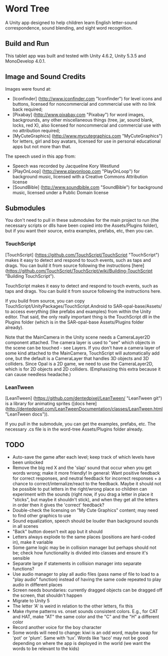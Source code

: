 # Word Tree
A Unity app designed to help children learn English letter-sound correspondence, sound blending, and sight word recognition.

## Build and Run
This tablet app was built and tested with Unity 4.6.2, Unity 5.3.5 and MonoDevelop 4.0.1.

## Image and Sound Credits
Images were found at:
- [Iconfinder] (http://www.iconfinder.com "Iconfinder") for level icons and buttons, licensed for noncommercial and commercial use with no link back required;
- [Pixabay] (http://www.pixabay.com "Pixabay") for word images,  backgrounds, any other miscellaneous things (tree, jar, sound blank, locks, red X), also licensed for noncommercial and commercial use with no attribution required;
- [MyCuteGraphics] (http://www.mycutegraphics.com "MyCuteGraphics") for letters, girl and boy avatars, licensed for use in personal educational apps but not more than that. 

The speech used in this app  from:
- Speech was recorded by Jacqueline Kory Westlund
- [PlayOnLoop] (http://www.playonloop.com "PlayOnLoop") for background music, licensed with a Creative Commons Attribution license
- [SoundBible] (http://www.soundbible.com "SoundBible") for background music, licensed under a Public Domain license 

## Submodules
You don't need to pull in these submodules for the main project to run (the necessary scripts or dlls have been copied into the Assets/Plugins folder), but if you want their source, extra examples, prefabs, etc, then you can.

### TouchScript
[TouchScript] (https://github.com/TouchScript/TouchScript "TouchScript") makes it easy to detect and respond to touch events, such as taps and drags. You can build it from source following the instructions [here] (https://github.com/TouchScript/TouchScript/wiki/Building-TouchScript "Building TouchScript").

TouchScript makes it easy to detect and respond to touch events, such as taps and drags. You can build it from source following the instructions here.

If you build from source, you can copy TouchScript/UnityPackages/TouchScript.Android to SAR-opal-base/Assets/ to access everything (like prefabs and examples) from within the Unity editor. That said, the only really important thing is the TouchScript dll in the Plugins folder (which is in the SAR-opal-base Assets/Plugins folder already).

Note that the MainCamera in the Unity scene needs a CameraLayer2D component attached. The camera layer is used to "see" which objects in the scene can be touched - see Layers. If you don't have a camera layer of some kind attached to the MainCamera, TouchScript will automatically add one, but the default is a CameraLayer that handles 3D objects and 3D colliders. Since Opal is a 2D game, we need to use the CameraLayer2D, which is for 2D objects and 2D colliders. (Emphasizing this extra because it can cause needless headache.)
### LeanTween
[LeanTween] (https://github.com/dentedpixel/LeanTween/ "LeanTween git") is a library for animating sprites ([docs here] (http://dentedpixel.com/LeanTweenDocumentation/classes/LeanTween.html "LeanTween docs")).

If you pull in the submodule, you can get the examples, prefabs, etc. The necessary .cs file is in the word-tree Assets/Plugins folder already.

## TODO
- Auto-save the game after each level; keep track of which levels have been unlocked
- Remove the big red X and the 'slap' sound that occur when you get words wrong; make it more friendly! In general: Want positive feedback for correct responses, and neutral feedback for incorrect responses + a chance to correct/internalize/react to the feedback. Maybe it should not be possible to put letters in the right/wrong place so children can experiment with the sounds (right now, if you drag a letter in place it "sticks", but maybe it shouldn't stick), and when they get all the letters in order then it gives the 'correct' feedback?
- Double-check the licensing on "My Cute Graphics" content; may need to find other graphics to use
- Sound equalization, speech should be louder than background sounds in all scenes
- "Back" button doesn't exit app but it should
- Letters always explode to the same places (positions are hard-coded in), make it variable
- Some game logic may be in collision manager but perhaps should not be; check how functionality is divided into classes and ensure it's sensible
- Separate large if statements in collision manager into separate functions?
- Use audio manager to play all audio files (pass name of file to load to a "play audio" function) instead of having the same code repeated to play audio in different places
- Screen needs boundaries: currently dragged objects can be dragged off the screen, that shouldn't happen
- Migrate to Unity 5
- The letter 'A' is weird in relation to the other letters, fix this
- Make rhyme patterns vs. onset sounds consistent colors. E.g., for CAT and HAT, make "AT" the same color and the "C" and the "H" a different color
- Record another voice for the boy character
- Some words will need to change: kiwi is an odd word, maybe swap for 'pot' or 'plum'. Same with 'tux'. Words like 'taco' may not be good depending on where the app is deployed in the world (we want the words to be relevant to the kids)
